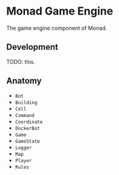 # Monad Game Engine

The game engine component of Monad.

## Development

TODO: this.

## Anatomy

* `Bot`
* `Building`
* `Cell`
* `Command`
* `Coordinate`
* `DockerBot`
* `Game`
* `GameState`
* `Logger`
* `Map`
* `Player`
* `Rules`
